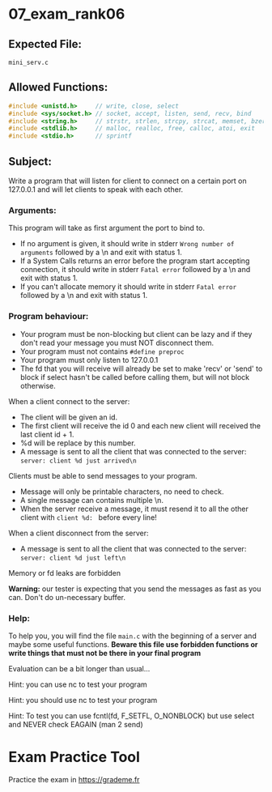 # 07_exam_rank06


## Expected File:

`mini_serv.c`

## Allowed Functions:

```c
#include <unistd.h>     // write, close, select
#include <sys/socket.h> // socket, accept, listen, send, recv, bind
#include <string.h>     // strstr, strlen, strcpy, strcat, memset, bzero
#include <stdlib.h>     // malloc, realloc, free, calloc, atoi, exit
#include <stdio.h>      // sprintf
```


## Subject:

Write a program that will listen for client to connect on a certain port on 127.0.0.1 and will let clients to speak with each other.

### Arguments:
This program will take as first argument the port to bind to.

- If no argument is given, it should write in stderr `Wrong number of arguments` followed by a \n and exit with status 1.
- If a System Calls returns an error before the program start accepting connection, it should write in stderr `Fatal error` followed by a \n and exit with status 1.
- If you can't allocate memory it should write in stderr `Fatal error` followed by a \n and exit with status 1.

### Program behaviour:
- Your program must be non-blocking but client can be lazy and if they don't read your message you must NOT disconnect them.
- Your program must not contains `#define preproc`
- Your program must only listen to 127.0.0.1
- The fd that you will receive will already be set to make 'recv' or 'send' to block if select hasn't be called before calling them, but will not block otherwise. 


When a client connect to the server:
- The client will be given an id.
- The first client will receive the id 0 and each new client will received the last client id + 1.
- %d will be replace by this number.
- A message is sent to all the client that was connected to the server: `server: client %d just arrived\n`

Clients must be able to send messages to your program.
- Message will only be printable characters, no need to check.
- A single message can contains multiple \n.
- When the server receive a message, it must resend it to all the other client with `client %d: ` before every line!

When a client disconnect from the server:
- A message is sent to all the client that was connected to the server: `server: client %d just left\n`

Memory or fd leaks are forbidden

**Warning:** our tester is expecting that you send the messages as fast as you can. Don't do un-necessary buffer.

### Help:
To help you, you will find the file `main.c` with the beginning of a server and maybe some useful functions.
**Beware this file use forbidden functions or write things that must not be there in your final program**

Evaluation can be a bit longer than usual...

Hint: you can use nc to test your program

Hint: you should use nc to test your program

Hint: To test you can use fcntl(fd, F_SETFL, O_NONBLOCK) but use select and NEVER check EAGAIN (man 2 send)

# Exam Practice Tool
Practice the exam in https://grademe.fr
